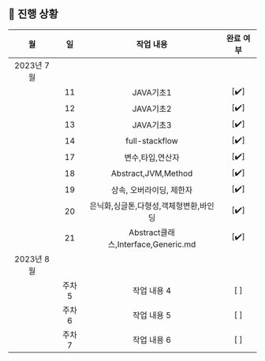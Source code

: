 ## 🚟 진행 상황

|     월      |     일     |     작업 내용      | 완료 여부 |
| :---------: | :---------: | :----------------: | :-------: |
|   2023년 7월 |             |                    |           |
|             |     11   | JAVA기초1        |    [✔️]    |
|             |     12   | JAVA기초2        |    [✔️]    |
|             |     13   | JAVA기초3        |    [✔️]    |
|             |     14   | full-stackflow        |    [✔️]    |
|             |     17   | 변수,타입,연산자        |    [✔️]    |
|             |     18   | Abstract,JVM,Method        |    [✔️]    |
|             |     19   | 상속, 오버라이딩, 제한자       |    [✔️]    |
|             |     20   | 은닉화,싱글톤,다형성,객체형변환,바인딩       |    [✔️]    |
|             |     21   | Abstract클래스,Interface,Generic.md       |  [✔️]      |
|   2023년 8월 |             |                    |           |
|             |     주차 5   | 작업 내용 4        |    [ ]    |
|             |     주차 6   | 작업 내용 5        |    [ ]    |
|             |     주차 7   | 작업 내용 6        |    [ ]    |
